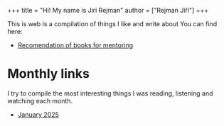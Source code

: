 +++
title = "Hi! My name is Jiri Rejman"
author = ["Rejman Jiří"]
+++

This is web is a compilation of things I like and write about You can find here:

- [Recomendation of books for mentoring](/articles/reading)
# Monthly links 
I try to compile the most interesting things I was reading, listening and watching each month. 

- [January 2025](/articles/reading-january-25)
 